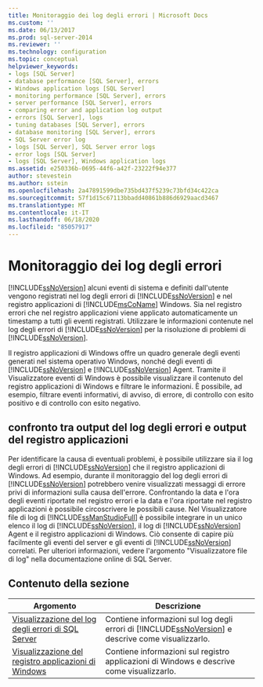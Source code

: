 ```yaml
---
title: Monitoraggio dei log degli errori | Microsoft Docs
ms.custom: ''
ms.date: 06/13/2017
ms.prod: sql-server-2014
ms.reviewer: ''
ms.technology: configuration
ms.topic: conceptual
helpviewer_keywords:
- logs [SQL Server]
- database performance [SQL Server], errors
- Windows application logs [SQL Server]
- monitoring performance [SQL Server], errors
- server performance [SQL Server], errors
- comparing error and application log output
- errors [SQL Server], logs
- tuning databases [SQL Server], errors
- database monitoring [SQL Server], errors
- SQL Server error log
- logs [SQL Server], SQL Server error logs
- error logs [SQL Server]
- logs [SQL Server], Windows application logs
ms.assetid: e250336b-0695-44f6-a42f-23222f94e377
author: stevestein
ms.author: sstein
ms.openlocfilehash: 2a47891599dbe735bd437f5239c73bfd34c422ca
ms.sourcegitcommit: 57f1d15c67113bbadd40861b886d6929aacd3467
ms.translationtype: MT
ms.contentlocale: it-IT
ms.lasthandoff: 06/18/2020
ms.locfileid: "85057917"
---
```

# <a name="monitoring-the-error-logs"></a>Monitoraggio dei log degli errori
  [!INCLUDE[ssNoVersion](../../includes/ssnoversion-md.md)] alcuni eventi di sistema e definiti dall'utente vengono registrati nel log degli errori di [!INCLUDE[ssNoVersion](../../includes/ssnoversion-md.md)] e nel registro applicazioni di [!INCLUDE[msCoName](../../includes/msconame-md.md)] Windows. Sia nel registro errori che nel registro applicazioni viene applicato automaticamente un timestamp a tutti gli eventi registrati. Utilizzare le informazioni contenute nel log degli errori di [!INCLUDE[ssNoVersion](../../includes/ssnoversion-md.md)] per la risoluzione di problemi di [!INCLUDE[ssNoVersion](../../includes/ssnoversion-md.md)].  
  
 Il registro applicazioni di Windows offre un quadro generale degli eventi generati nel sistema operativo Windows, nonché degli eventi di [!INCLUDE[ssNoVersion](../../includes/ssnoversion-md.md)] e [!INCLUDE[ssNoVersion](../../includes/ssnoversion-md.md)] Agent. Tramite il Visualizzatore eventi di Windows è possibile visualizzare il contenuto del registro applicazioni di Windows e filtrare le informazioni. È possibile, ad esempio, filtrare eventi informativi, di avviso, di errore, di controllo con esito positivo e di controllo con esito negativo.  
  
## <a name="comparing-error-and-application-log-output"></a>confronto tra output del log degli errori e output del registro applicazioni  
 Per identificare la causa di eventuali problemi, è possibile utilizzare sia il log degli errori di [!INCLUDE[ssNoVersion](../../includes/ssnoversion-md.md)] che il registro applicazioni di Windows. Ad esempio, durante il monitoraggio del log degli errori di [!INCLUDE[ssNoVersion](../../includes/ssnoversion-md.md)] potrebbero venire visualizzati messaggi di errore privi di informazioni sulla causa dell'errore. Confrontando la data e l'ora degli eventi riportate nel registro errori e la data e l'ora riportate nel registro applicazioni è possibile circoscrivere le possibili cause. Nel Visualizzatore file di log di [!INCLUDE[ssManStudioFull](../../includes/ssmanstudiofull-md.md)] è possibile integrare in un unico elenco il log di [!INCLUDE[ssNoVersion](../../includes/ssnoversion-md.md)], il log di [!INCLUDE[ssNoVersion](../../includes/ssnoversion-md.md)] Agent e il registro applicazioni di Windows. Ciò consente di capire più facilmente gli eventi del server e gli eventi di [!INCLUDE[ssNoVersion](../../includes/ssnoversion-md.md)] correlati. Per ulteriori informazioni, vedere l'argomento "Visualizzatore file di log" nella documentazione online di SQL Server.  
  
## <a name="in-this-section"></a>Contenuto della sezione  
  
|Argomento|Descrizione|  
|-----------|-----------------|  
|[Visualizzazione del log degli errori di SQL Server](../../../2014/tools/configuration-manager/viewing-the-sql-server-error-log.md)|Contiene informazioni sul log degli errori di [!INCLUDE[ssNoVersion](../../includes/ssnoversion-md.md)] e descrive come visualizzarlo.|  
|[Visualizzazione del registro applicazioni di Windows](viewing-the-windows-application-log.md)|Contiene informazioni sul registro applicazioni di Windows e descrive come visualizzarlo.|  
  
  
